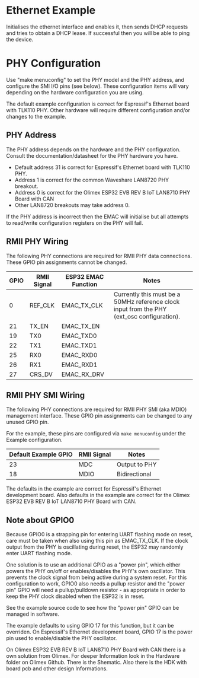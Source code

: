 # Ethernet Example

Initialises the ethernet interface and enables it, then sends DHCP requests and tries to obtain a DHCP lease. If successful then you will be able to ping the device.

# PHY Configuration

Use "make menuconfig" to set the PHY model and the PHY address, and configure the SMI I/O pins (see below). These configuration items will vary depending on the hardware configuration you are using.

The default example configuration is correct for Espressif's Ethernet board with TLK110 PHY. Other hardware will require different configuration and/or changes to the example.

## PHY Address

The PHY address depends on the hardware and the PHY configuration. Consult the documentation/datasheet for the PHY hardware you have.

* Default address 31 is correct for Espressif's Ethernet board with TLK110 PHY.
* Address 1 is correct for the common Waveshare LAN8720 PHY breakout.
* Address 0 is correct for the Olimex ESP32 EVB REV B IoT LAN8710 PHY Board with CAN
* Other LAN8720 breakouts may take address 0.

If the PHY address is incorrect then the EMAC will initialise but all attempts to read/write configuration registers on the PHY will fail.

## RMII PHY Wiring

The following PHY connections are required for RMII PHY data connections. These GPIO pin assignments cannot be changed.

| GPIO    | RMII Signal | ESP32 EMAC Function | Notes |
| ------- | ----------- | ------------------- | ----- |
| 0       | REF_CLK     | EMAC_TX_CLK         | Currently this must be a 50MHz reference clock input from the PHY (ext_osc configuration). |
| 21      | TX_EN       | EMAC_TX_EN          | |
| 19      | TX0         | EMAC_TXD0           | |
| 22      | TX1         | EMAC_TXD1           | |
| 25      | RX0         | EMAC_RXD0           | |
| 26      | RX1         | EMAC_RXD1           | |
| 27      | CRS_DV      | EMAC_RX_DRV         | |

## RMII PHY SMI Wiring

The following PHY connections are required for RMII PHY SMI (aka MDIO) management interface. These GPIO pin assignments can be changed to any unused GPIO pin.

For the example, these pins are configured via `make menuconfig` under the Example configuration.

| Default Example GPIO | RMII Signal | Notes         |
| -------------------- | ----------- | ------------- |
| 23                   | MDC         | Output to PHY |
| 18                   | MDIO        | Bidirectional |

The defaults in the example are correct for Espressif's Ethernet development board.
Also defaults in the example are correct for the Olimex ESP32 EVB REV B IoT LAN8710 PHY Board with CAN.

## Note about GPIO0

Because GPIO0 is a strapping pin for entering UART flashing mode on reset, care must be taken when also using this pin as EMAC_TX_CLK. If the clock output from the PHY is oscillating during reset, the ESP32 may randomly enter UART flashing mode.

One solution is to use an additional GPIO as a "power pin", which either powers the PHY on/off or enables/disables the PHY's own oscillator. This prevents the clock signal from being active during a system reset. For this configuration to work, GPIO0 also needs a pullup resistor and the "power pin" GPIO will need a pullup/pulldown resistor - as appropriate in order to keep the PHY clock disabled when the ESP32 is in reset.

See the example source code to see how the "power pin" GPIO can be managed in software.

The example defaults to using GPIO 17 for this function, but it can be overriden. On Espressif's Ethernet development board, GPIO 17 is the power pin used to enable/disable the PHY oscillator.

On Olimex ESP32 EVB REV B IoT LAN8710 PHY Board with CAN there is a own solution from Olimex.
For deeper Information look in the Hardware folder on Olimex Github. There is the Shematic.
Also there is the HDK with board pcb and other design Informations.


